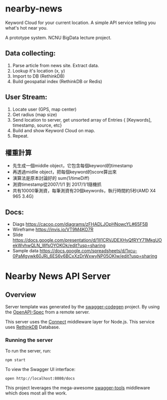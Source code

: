 # nearby-news
Keyword Cloud for your current location. A simple API service telling you what's hot near you.

A prototype system. NCNU BigData lecture project.

## Data collecting:

1. Parse article from news site. Extract data.
2. Lookup it's location (x, y)
3. Import to DB (RethinkDB)
4. Build geospatial index (RethinkDB or Redis)

## User Stream:

1. Locate user (GPS, map center)
2. Get radius (map size)
3. Send location to server, get unsorted array of Entries { [Keywords], timestamp, source, etc}
4. Build and show Keyword Cloud on map.
5. Repeat.

## 權重計算
- 先生成一個middle object，它包含每個keyword的timestamp
- 再透過midlle object，把每個keyword的score算出來
- 演算法是原本討論好的 sum(1/timeDiff)
- 測資timestamp從2007/1/1 到 2017/1/1隨機抓
- 共有10000筆測資，每筆測資有20個keywords，執行時間約5秒(AMD X4 965 3.4G)

## Docs:
- Diags https://cacoo.com/diagrams/zFHADLJOpHNowcYL#65F5B
- Wireframe https://invis.io/VT9M4KO7R
- Slide https://docs.google.com/presentation/d/1Il1CRVJDEXHyQfRYY71MkgUOekWvhwQLN_WfsOYOKOk/edit?usp=sharing
- Sample data https://docs.google.com/spreadsheets/d/1xcu-0PaMgywk60JRi_6ES6v6BCxXzDrWxwyNP05OKIw/edit?usp=sharing


# Nearby News API Server

## Overview
Server template was generated by the [swagger-codegen](https://github.com/swagger-api/swagger-codegen) project.  By using the [OpenAPI-Spec](https://github.com/OAI/OpenAPI-Specification) from a remote server.

This server uses the [Connect](https://github.com/senchalabs/connect) middleware layer for Node.js.
This service uses [RethinkDB](https://www.rethinkdb.com/) Database.

### Running the server
To run the server, run:

```
npm start
```

To view the Swagger UI interface:

```
open http://localhost:8080/docs
```

This project leverages the mega-awesome [swagger-tools](https://github.com/apigee-127/swagger-tools) middleware which does most all the work.
